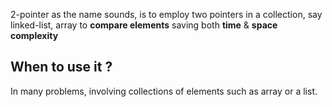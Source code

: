 
2-pointer as the name sounds, is to employ two pointers in a collection, say linked-list, array to **compare elements** saving both **time** & **space complexity**


## When to use it ?

In many problems, involving collections of elements such as array or a list.